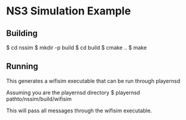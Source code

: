 NS3 Simulation Example
======================

Building
--------

$ cd nssim
$ mkdir -p build
$ cd build
$ cmake ..
$ make

Running
-------
This generates a wifisim executable that can be run through playernsd

Assuming you are the playernsd directory
	$ playernsd pathto/nssim/build/wifisim

This will pass all messages through the wifisim executable.
